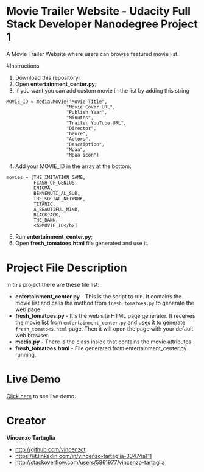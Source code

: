 # Movie Trailer Website - Udacity Full Stack Developer Nanodegree Project 1
A Movie Trailer Website where users can browse featured movie list.

#Instructions
1. Download this repository;
2. Open **entertainment_center.py**;
3. If you want you can add custom movie in the list by adding this string
```
MOVIE_ID = media.Movie("Movie Title",
                      "Movie Cover URL",
                      "Publish Year",
                      "Minutes",
                      "Trailer YouTube URL",
                      "Director",
                      "Genre",
                      "Actors",
                      "Description",
                      "Mpaa",
                      "Mpaa icon")
```
4. Add your MOVIE_ID in the array at the bottom:
```
movies = [THE_IMITATION_GAME,
          FLASH_OF_GENIUS,
          ENIGMA,
          BENVENUTI_AL_SUD,
          THE_SOCIAL_NETWORK,
          TITANIC,
          A_BEAUTIFUL_MIND,
          BLACKJACK,
          THE_BANK,
          <b>MOVIE_ID</b>]
```
5. Run **entertainment_center.py**;
6. Open **fresh_tomatoes.html** file generated and use it.

# Project File Description
In this project there are these file list:
* **entertainment_center.py** - This is the script to run. It contains the movie list and calls the method from `fresh_tomatoes.py` to generate the web page.
* **fresh_tomatoes.py** - It's the web site HTML page generator. It receives the movie list from `entertainment_center.py` and uses it to generate `fresh_tomatoes.html` page. Then it will open the page with your default web browser.
* **media.py** - There is the class inside that contains the movie attributes.
* **fresh_tomatoes.html** - File generated from entertainment_center.py running.

# Live Demo
<a target="_blank" href="http://htmlpreview.github.io/?https://github.com/vincenzot/movie-trailer-website-project/blob/master/fresh_tomatoes.html">Click here</a> to see live demo.

# Creator

**Vincenzo Tartaglia**

  - http://github.com/vincenzot
  - https://it.linkedin.com/in/vincenzo-tartaglia-33474a111
  - http://stackoverflow.com/users/5861977/vincenzo-tartaglia
